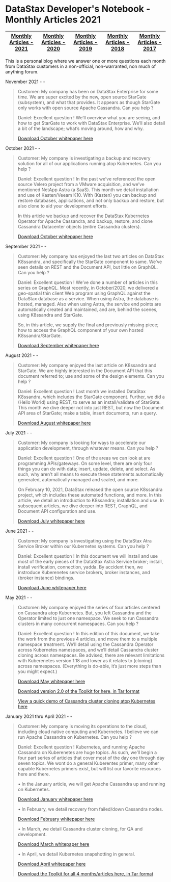 DataStax Developer's Notebook - Monthly Articles 2021
===================

| **[Monthly Articles - 2021](https://github.com/farrell0/DataStax-Developers-Notebook/blob/master/README.md)** | **[Monthly Articles - 2020](https://github.com/farrell0/DataStax-Developers-Notebook/blob/master/2020/README.md)** | **[Monthly Articles - 2019](https://github.com/farrell0/DataStax-Developers-Notebook/blob/master/2019/README.md)** | **[Monthly Articles - 2018](https://github.com/farrell0/DataStax-Developers-Notebook/blob/master/2018/README.md)** | **[Monthly Articles - 2017](https://github.com/farrell0/DataStax-Developers-Notebook/blob/master/2017/README.md)** |
|-------------------------|--------------------------|--------------------------|--------------------------|--------------------------|

This is a personal blog where we answer one or more questions each month from DataStax customers in a non-official, non-warranted, non much of anything forum. 

November 2021 - -
>Customer: My company has been on DataStax Enterprise for some time. We are super excited by the new, open source StarGate (subsystem), 
>and what that provides. It appears as though StarGate only works with open source Apache Cassandra. Can you help ?
>
>Daniel: Excellent question ! We’ll overview what you are seeing, and how to get StarGate to work with DataStax Enterprise. We’ll also 
>detail a bit of the landscape; what’s moving around, how and why.
>
>[Download October whitepaper here](https://github.com/farrell0/DataStax-Developers-Notebook/blob/master/2021/DDN_2021_59_DseStargate.pdf)

October 2021 - -
>Customer: My company is investigating a backup and recovery solution for all of our applications running atop Kubernetes. Can you help ?
>
>Daniel: Excellent question ! In the past we’ve referenced the open source Velero project from a VMware acquisition, and we’ve mentioned 
>NetApp Astra (a SaaS). This month we detail installation and use of Kasten/Veeam K10. With (Kasten) you can backup and restore databases, 
>applications, and not only backup and restore, but also clone to aid your development efforts.
>
>In this article we backup and recover the DataStax Kubernetes Operator for Apache Cassandra, and backup, restore, and clone Cassandra
>Datacenter objects (entire Cassandra clusters).
>
>[Download October whitepaper here](https://github.com/farrell0/DataStax-Developers-Notebook/blob/master/2021/DDN_2021_58_KastenVeeam.pdf)

September 2021 - -
>Customer: My company has enjoyed the last two articles on DataStax K8ssandra, and specifically the StarGate component to same. 
>We’ve seen details on REST and the Document API, but little on GraphQL. Can you help ?
>
>Daniel: Excellent question !  We’ve done a number of articles in this series on GraphQL. Most recently, in October/2020, we 
>delivered a geo-spatial thin client Web program using GraphQL against the DataStax database as a service. When using Astra, 
>the database is hosted, managed. Also when using Astra, the service end points are automatically created and maintained, and 
>are, behind the scenes, using K8ssandra and StarGate.
>
>So, in this article, we supply the final and previously missing piece; how to access the GraphQL component of your own hosted 
>K8ssandra/StarGate.
>
>[Download September whitepaper here](https://github.com/farrell0/DataStax-Developers-Notebook/blob/master/2021/DDN_2021_57_K8ssandra%2C%20GraphQL.pdf)

August 2021 - -
>Customer: My company enjoyed the last article on K8ssandra and StarGate. We are highly interested in the Document API that this 
>document referred to; use and some of the design elements. Can you help ?
>
>Daniel: Excellent question ! Last month we installed DataStax K8ssandra, which includes the StarGate component. Further, we did 
>a (Hello World) using REST, to serve as an install/validate of StarGate. This month we dive deeper not into just REST, but now 
>the Document API area of StarGate; make a table, insert documents, run a query.
>
>[Download August whitepaper here](https://github.com/farrell0/DataStax-Developers-Notebook/blob/master/2021/DDN_2021_56_K8ssandra%2C%20Document%20API.pdf)

July 2021 - -
>Customer: My company is looking for ways to accelerate our application development, through whatever means. Can you help ?
>
>Daniel: Excellent question !  One of the areas we can look at are programming APIs/gateways. On some level, there are only 
>four things you can do with data; insert, update, delete, and select. As such, why aren’t all means to execute these statements 
>automatically generated, automatically managed and scaled, and more.
>
>On February 10, 2021, DataStax released the open source K8ssandra project, which includes these automated functions, and more. 
>In this article, we detail an introduction to K8ssandra; installation and use. In subsequent articles, we dive deeper into REST, 
>GraphQL, and Document API configuration and use.
>
>[Download July whitepaper here](https://github.com/farrell0/DataStax-Developers-Notebook/blob/master/2021/DDN_2021_55_K8ssandra.pdf)

June 2021 - -
>Customer: My company is investigating using the DataStax Atra Service Broker within our Kubernetes systems. Can you help ?
>
>Daniel: Excellent question ! In this document we will install and use most of the early pieces of the DataStax Astra Service broker; install, 
>install verification, connection, yadda. By accident then, we instroduce Kuberenetes service brokers, broker instances, and (broker instance)
>bindings.
>
>[Download June whitepaper here](https://github.com/farrell0/DataStax-Developers-Notebook/blob/master/2021/DDN_2021_54_AstraSvcBroker.pdf)

May 2021 - -
>Customer: My company enjoyed the series of four articles centered on Cassandra atop Kubernetes. But, you left Cassandra and the Operator limited to 
>just one namespace. We seek to run Cassandra clusters in many concurrent namespaces. Can you help ?
>
>Daniel: Excellent question ! In this edition of this document, we take the work from the previous 4 articles, and move them to a multiple namespace 
>treatment. We’ll detail using the Cassandra Operator across Kubernetes namespaces, and we’ll detail Cassandra cluster cloning across namespaces. Be 
>advised, there are relevant limitations with Kuberenetes version 1.18 and lower as it relates to (cloning) across namespaces. (Everything is do-able, 
>it’s just more steps than you might expect.)
>
>[Download May whitepaper here](https://github.com/farrell0/DataStax-Developers-Notebook/blob/master/2021/DDN_2021_53_MoreContainersHelm.pdf)
>
>[Download version 2.0 of the Toolkit for here, in Tar format](https://github.com/farrell0/DataStax-Developers-Notebook/blob/master/2021/DDN_2021_53_ToolkitVersion2.tar)
>
>[View a quick demo of Cassandra cluster cloning atop Kubernetes here](https://www.youtube.com/watch?v=paly5VVuAYM)

January 2021 thru April 2021 - -
>Customer: My company is moving its operations to the cloud, including cloud native computing and Kubernetes. I believe we can run Apache Cassandra 
>on Kubernetes. Can you help ?
>
>Daniel: Excellent question ! Kubernetes, and running Apache Cassandra on Kuberenetes are huge topics. As such, we’ll begin a four part series of articles that 
>cover most of the day one through day seven topics. We wont do a general Kuberentes primer, many other capable Kubernetes primers exist, but will list our 
>favorite resources here and there. 
>
>  • In the January article, we will get Apache Cassandra up and running on Kubernetes. 
>
>[Download January whitepaper here](https://github.com/farrell0/DataStax-Developers-Notebook/blob/master/2021/DDN_2021_49_KubernetesPrimer.pdf)
>
>  • In February, we detail recovery from failed/down Cassandra nodes.
>
>[Download February whitepaper here](https://github.com/farrell0/DataStax-Developers-Notebook/blob/master/2021/DDN_2021_50_KubernetesNodeRecovery.pdf)
>
>  • In March, we detail Cassandra cluster cloning, for QA and development. 
>
>[Download March whitepaper here](https://github.com/farrell0/DataStax-Developers-Notebook/blob/master/2021/DDN_2021_51_KubernetesClusterCloning.pdf)
>
>  • In April, we detail Kubernetes snapshotting in general.
>
>[Download April whitepaper here](https://github.com/farrell0/DataStax-Developers-Notebook/blob/master/2021/DDN_2021_52_KubernetesSnapshots.pdf)
>
>[Download the Toolkit for all 4 months/articles here, in Tar format](https://github.com/farrell0/DataStax-Developers-Notebook/blob/master/2021/DDN_2021_KubernetesPrimer_Toolkit.tar)



